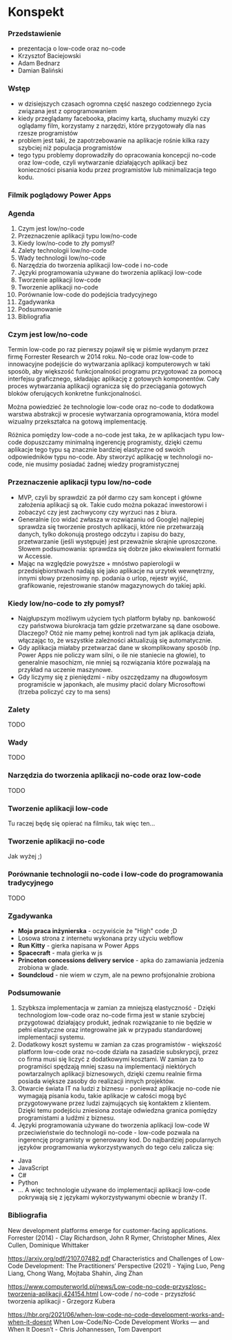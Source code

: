 # Konspekt

### Przedstawienie
- prezentacja o low-code oraz no-code
- Krzysztof Baciejowski
- Adam Bednarz
- Damian Baliński

### Wstęp
- w dzisiejszych czasach ogromna część naszego codziennego życia związana jest z oprogramowaniem
- kiedy przeglądamy facebooka, płacimy kartą, słuchamy muzyki czy oglądamy film, korzystamy z narzędzi, które przygotowały dla nas rzesze programistów
- problem jest taki, że zapotrzebowanie na aplikacje rośnie kilka razy szybciej niż populacja programistów
- tego typu problemy doprowadziły do opracowania koncepcji no-code oraz low-code, czyli wytwarzanie działających aplikacji bez konieczności pisania kodu przez programistów lub minimalizacja tego kodu.

### Filmik poglądowy Power Apps

### Agenda
1. Czym jest low/no-code
2. Przeznaczenie aplikacji typu low/no-code
3. Kiedy low/no-code to zły pomysł?
4. Zalety technologii low/no-code
5. Wady technologii low/no-code
6. Narzędzia do tworzenia aplikacji low-code i no-code
7. Języki programowania używane do tworzenia aplikacji low-code
8. Tworzenie aplikacji low-code
9. Tworzenie aplikacji no-code
10. Porównanie low-code do podejścia tradycyjnego
11. Zgadywanka
12. Podsumowanie
13. Bibliografia

### Czym jest low/no-code
Termin low-code po raz pierwszy pojawił się w piśmie wydanym przez firmę Forrester Research w 2014 roku.
No-code oraz low-code to innowacyjne podejście do wytwarzania aplikacji komputerowych w taki sposób, aby większość funkcjonalności programu przygotować za pomocą interfejsu graficznego, składając aplikację z gotowych komponentów. Cały proces wytwarzania aplikacji ogranicza się do przeciągania gotowych bloków oferujących konkretne funkcjonalności.  

Można powiedzieć że technologie low-code oraz no-code to dodatkowa warstwa abstrakcji w procesie wytwarzania oprogramowania, która model wizualny przekształca na gotową implementację.  

Różnica pomiędzy low-code a no-code jest taka, że w aplikacjach typu low-code dopuszczamy minimalną ingerencję programisty, dzięki czemu aplikacje tego typu są znacznie bardziej elastyczne od swoich odpowiedników typu no-code. Aby stworzyć aplikację w technologii no-code, nie musimy posiadać żadnej wiedzy programistycznej

### Przeznaczenie aplikacji typu low/no-code
- MVP, czyli by sprawdzić za pół darmo czy sam koncept i główne założenia aplikacji są ok. Takie cudo można pokazać inwestorowi i zobaczyć czy jest zachwycony czy wyrzuci nas z biura.
- Generalnie (co widać zwłasza w rozwiązaniu od Google) najlepiej sprawdza się tworzenie prostych aplikacji, które nie przetwarzają danych, tylko dokonują prostego odczytu i zapisu do bazy, przetwarzanie (jeśli występuje) jest przeważnie skrajnie uproszczone. Słowem podsumowania: sprawdza się dobrze jako ekwiwalent formatki w Accessie.
- Mając na względzie powyższe + mnóstwo papierologii w przedsiębiorstwach nadają się jako aplikacje na urzytek wewnętrzny, innymi słowy przenosimy np. podania o urlop, rejestr wyjść, grafikowanie, rejestrowanie stanów magazynowych do takiej apki.

### Kiedy low/no-code to zły pomysł?
- Najgłupszym możliwym użyciem tych platform byłaby np. bankowość czy państwowa biurokracja tam gdzie przetwarzane są dane osobowe. Dlaczego? Otóż nie mamy pełnej kontroli nad tym jak aplikacja działa, włączając to, że wszystkie zależności aktualizują się automatycznie.
- Gdy aplikacja miałaby przetwarzać dane w skomplikowany sposób (np. Power Apps nie policzy wam silni, o ile nie staniecie na głowie), to generalnie masochizm, nie mniej są rozwiązania które pozwalają na przykład na uczenie maszynowe.
- Gdy liczymy się z pieniędzmi - niby oszczędzamy na długowłosym programiście w japonkach, ale musimy płacić dolary Microsoftowi (trzeba policzyć czy to ma sens)

### Zalety
TODO

### Wady
TODO

### Narzędzia do tworzenia aplikacji no-code oraz low-code
TODO

### Tworzenie aplikacji low-code
Tu raczej będę się opierać na filmiku, tak więc ten...

### Tworzenie aplikacji no-code
Jak wyżej ;)

### Porównanie technologii no-code i low-code do programowania tradycyjnego
TODO

### Zgadywanka
- **Moja praca inżynierska** - oczywiście że "High" code ;D
- Losowa strona z internetu wykonana przy użyciu webflow
- **Run Kitty** - gierka napisana w Power Apps
- **Spacecraft** - mała gierka w js
- **Princeton concessions delivery service** - apka do zamawiania jedzenia zrobiona w glade.
- **Soundcloud** - nie wiem w czym, ale na pewno profsjonalnie zrobiona

### Podsumowanie
1. Szybksza implementacja w zamian za mniejszą elastyczność - Dzięki technologiom low-code oraz no-code firma jest w stanie szybciej przygotować działający produkt, jednak rozwiązanie to nie będzie w pełni elastyczne oraz integrowalne jak w przypadu standardowej implementacji systemu.
2. Dodatkowy koszt systemu w zamian za czas programistów - większość platform low-code oraz no-code działa na zasadzie subskrypcji, przez co firma musi się liczyć z dodatkowymi kosztami. W zamian za to programiści spędzają mniej szasu na implementacji niektórych powtarzalnych aplikacji biznesowych, dzięki czemu realnie firma posiada większe zasoby do realizacji innych projektów.
3. Otwarcie świata IT na ludzi z biznesu - ponieważ aplikacje no-code nie wymagają pisania kodu, takie aplikacje w całości mogą być przygotowywane przez ludzi zajmujących się kontaktem z klientem. Dzięki temu podejściu zniesiona zostaje odwiedzna granica pomiędzy programistami a ludźmi z biznesu.
4. Języki programowania używane do tworzenia aplikacji low-code
W przeciwieństwie do technologii no-code - low-code pozwala na ingerencję programisty w generowany kod. Do najbardziej popularnych języków programowania wykorzystywanych do tego celu zalicza się:
- Java
- JavaScript
- C#
- Python
- ...
  A więc technologie używane do implementacji aplikacji low-code pokrywają się z językami wykorzystywanymi obecnie w branży IT.

### Bibliografia

New development platforms emerge for customer-facing
applications. Forrester (2014) - Clay Richardson, John R Rymer, Christopher Mines, Alex Cullen, Dominique Whittaker

https://arxiv.org/pdf/2107.07482.pdf
Characteristics and Challenges of Low-Code Development: The
Practitioners’ Perspective (2021) - Yajing Luo, Peng Liang, Chong Wang, Mojtaba Shahin, Jing Zhan

https://www.computerworld.pl/news/Low-code-no-code-przyszlosc-tworzenia-aplikacji,424154.html
Low-code / no-code - przyszłość tworzenia aplikacji -  Grzegorz Kubera

https://hbr.org/2021/06/when-low-code-no-code-development-works-and-when-it-doesnt
When Low-Code/No-Code Development Works — and When It Doesn’t - Chris Johannessen, Tom Davenport
